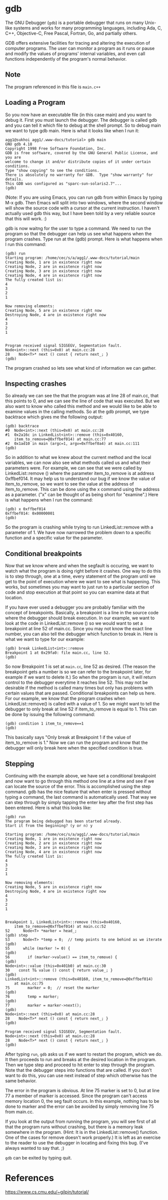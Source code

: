 # gdb

The GNU Debugger (`gdb`) is a portable debugger that runs on many Unix-like systems and works for many programming languages, including Ada, C, C++, Objective-C, Free Pascal, Fortran, Go, and partially others.

GDB offers extensive facilities for tracing and altering the execution of computer programs. The user can monitor a program as it runs or pause and modify the values of programs' internal variables, and even call functions independently of the program's normal behavior.

## Note
The program referenced in this file is `main.c++`

## Loading a Program
So you now have an executable file (in this case main) and you want to debug it. First you must launch the debugger. The debugger is called gdb and you can tell it which file to debug at the shell prompt. So to debug main we want to type gdb main. Here is what it looks like when I run it:
```
agg1@sukhoi agg1/.www-docs/tutorial> gdb main
GNU gdb 4.18
Copyright 1998 Free Software Foundation, Inc.
GDB is free software, covered by the GNU General Public License, and you are
welcome to change it and/or distribute copies of it under certain conditions.
Type "show copying" to see the conditions.
There is absolutely no warranty for GDB.  Type "show warranty" for details.
This GDB was configured as "sparc-sun-solaris2.7"...
(gdb)
```
(Note: If you are using Emacs, you can run gdb from within Emacs by typing M-x gdb. Then Emacs will split into two windows, where the second window will show the source code with a cursor at the current instruction. I haven't actually used gdb this way, but I have been told by a very reliable source that this will work. :)

gdb is now waitng for the user to type a command. We need to run the program so that the debugger can help us see what happens when the program crashes. Type run at the (gdb) prompt. Here is what happens when I run this command:
```
(gdb) run
Starting program: /home/cec/s/a/agg1/.www-docs/tutorial/main
Creating Node, 1 are in existence right now
Creating Node, 2 are in existence right now
Creating Node, 3 are in existence right now
Creating Node, 4 are in existence right now
The fully created list is:
4
3
2
1

Now removing elements:
Creating Node, 5 are in existence right now
Destroying Node, 4 are in existence right now
4
3
2
1


Program received signal SIGSEGV, Segmentation fault.
Node<int>::next (this=0x0) at main.cc:28
28	  Node<T>* next () const { return next_; }
(gdb)
```

The program crashed so lets see what kind of information we can gather.

## Inspecting crashes
So already we can see the that the program was at line 28 of main.cc, that this points to 0, and we can see the line of code that was executed. But we also want to know who called this method and we would like to be able to examine values in the calling methods. So at the gdb prompt, we type backtrace which gives me the following output:
```
(gdb) backtrace
#0  Node<int>::next (this=0x0) at main.cc:28
#1  0x2a16c in LinkedList<int>::remove (this=0x40160,
    item_to_remove=@0xffbef014) at main.cc:77
#2  0x1ad10 in main (argc=1, argv=0xffbef0a4) at main.cc:111
(gdb)
```
So in addition to what we knew about the current method and the local variables, we can now also see what methods called us and what their parameters were. For example, we can see that we were called by LinkedList<int>::remove () where the parameter item_to_remove is at address 0xffbef014. It may help us to understand our bug if we know the value of item_to_remove, so we want to see the value at the address of item_to_remove. This can be done using the x command using the address as a parameter. ("x" can be thought of as being short for "examine".) Here is what happens when I run the command:
```
(gdb) x 0xffbef014
0xffbef014:	0x00000001
(gdb)
```
So the program is crashing while trying to run LinkedList<int>::remove with a parameter of 1. We have now narrowed the problem down to a specific function and a specific value for the parameter.

## Conditional breakpoints
Now that we know where and when the segfault is occuring, we want to watch what the program is doing right before it crashes. One way to do this is to step through, one at a time, every statement of the program until we get to the point of execution where we want to see what is happening. This works, but sometimes you may want to just run to a particular section of code and stop execution at that point so you can examine data at that location.

If you have ever used a debugger you are probably familiar with the concept of breakpoints. Basically, a breakpoint is a line in the source code where the debugger should break execution. In our example, we want to look at the code in LinkedList<int>::remove () so we would want to set a breakpoint at line 52 of main.cc. Since you may not know the exact line number, you can also tell the debugger which function to break in. Here is what we want to type for our example:
```
(gdb) break LinkedList<int>::remove
Breakpoint 1 at 0x29fa0: file main.cc, line 52.
(gdb)
```

So now Breakpoint 1 is set at `main.cc`, line 52 as desired. (The reason the breakpoint gets a number is so we can refer to the breakpoint later, for example if we want to delete it.) So when the program is run, it will return control to the debugger everytime it reaches line 52. This may not be desirable if the method is called many times but only has problems with certain values that are passed. Conditional breakpoints can help us here. For our example, we know that the program crashes when LinkedList<int>::remove() is called with a value of 1. So we might want to tell the debugger to only break at line 52 if item_to_remove is equal to 1. This can be done by issuing the following command:
```
(gdb) condition 1 item_to_remove==1
(gdb)
```

This basically says "Only break at Breakpoint 1 if the value of item_to_remove is 1." Now we can run the program and know that the debugger will only break here when the specified condition is true.

## Stepping
Continuing with the example above, we have set a conditional breakpoint and now want to go through this method one line at a time and see if we can locate the source of the error. This is accomplished using the step command. gdb has the nice feature that when enter is pressed without typing a command, the last command is automatically used. That way we can step through by simply tapping the enter key after the first step has been entered. Here is what this looks like:
```
(gdb) run
The program being debugged has been started already.
Start it from the beginning? (y or n) y

Starting program: /home/cec/s/a/agg1/.www-docs/tutorial/main
Creating Node, 1 are in existence right now
Creating Node, 2 are in existence right now
Creating Node, 3 are in existence right now
Creating Node, 4 are in existence right now
The fully created list is:
4
3
2
1

Now removing elements:
Creating Node, 5 are in existence right now
Destroying Node, 4 are in existence right now
4
3
2
1


Breakpoint 1, LinkedList<int>::remove (this=0x40160,
    item_to_remove=@0xffbef014) at main.cc:52
52	    Node<T> *marker = head_;
(gdb) step
53	    Node<T> *temp = 0;  // temp points to one behind as we iterate
(gdb)
55	    while (marker != 0) {
(gdb)
56	      if (marker->value() == item_to_remove) {
(gdb)
Node<int>::value (this=0x401b0) at main.cc:30
30	  const T& value () const { return value_; }
(gdb)
LinkedList<int>::remove (this=0x40160, item_to_remove=@0xffbef014)
    at main.cc:75
75	      marker = 0;  // reset the marker
(gdb)
76	      temp = marker;
(gdb)
77	      marker = marker->next();
(gdb)
Node<int>::next (this=0x0) at main.cc:28
28	  Node<T>* next () const { return next_; }
(gdb)

Program received signal SIGSEGV, Segmentation fault.
Node<int>::next (this=0x0) at main.cc:28
28	  Node<T>* next () const { return next_; }
(gdb)
```
After typing `run`, `gdb` asks us if we want to restart the program, which we do. It then proceeds to run and breaks at the desired location in the program. Then we type step and proceed to hit enter to step through the program. Note that the debugger steps into functions that are called. If you don't want to do this, you can use next instead of step which otherwise has the same behavior.

The error in the program is obvious. At line 75 marker is set to 0, but at line 77 a member of marker is accessed. Since the program can't access memory location 0, the seg fault occurs. In this example, nothing has to be done to marker and the error can be avoided by simply removing line 75 from main.cc.

If you look at the output from running the program, you will see first of all that the program runs without crashing, but there is a memory leak somewhere in the program. (Hint: It is in the LinkedList<T>::remove() function. One of the cases for remove doesn't work properly.) It is left as an exercise to the reader to use the debugger in locating and fixing this bug. (I've always wanted to say that. ;)

`gdb` can be exited by typing quit.

# References

https://www.cs.cmu.edu/~gilpin/tutorial/
